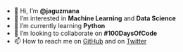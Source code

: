 - 👋 Hi, I’m **@jaguzmana**
- 👀 I’m interested in **Machine Learning** and **Data Science**
- 🌱 I’m currently learning **Python**
- 💞️ I’m looking to collaborate on **#100DaysOfCode**
- 📫 How to reach me on [GitHub](https://github.com/jaguzmana/) and on [Twitter](https://twitter.com/jaguzmana_/)

<!---
jaguzmana/jaguzmana is a ✨ special ✨ repository because its `README.md` (this file) appears on your GitHub profile.
You can click the Preview link to take a look at your changes.
--->
